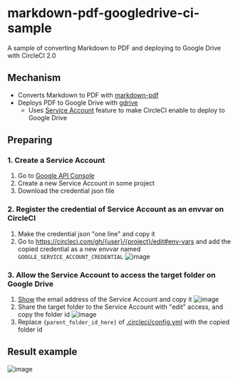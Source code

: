 # markdown-pdf-googledrive-ci-sample

A sample of converting Markdown to PDF and deploying to Google Drive with CircleCI 2.0

## Mechanism

* Converts Markdown to PDF with [markdown-pdf](https://github.com/alanshaw/markdown-pdf)
* Deploys PDF to Google Drive with [gdrive](https://github.com/gdrive-org/gdrive)
    * Uses [Service Account](https://github.com/gdrive-org/gdrive#service-account) feature to make CircleCI enable to deploy to Google Drive

## Preparing

### 1. Create a Service Account

1. Go to [Google API Console](https://console.developers.google.com/)
1. Create a new Service Account in some project
1. Download the credential json file

### 2. Register the credential of Service Account as an envvar on CircleCI

1. Make the credential json "one line" and copy it
1. Go to https://circleci.com/gh/{user}/{project}/edit#env-vars and add the copied credential as a new envvar named `GOOGLE_SERVICE_ACCOUNT_CREDENTIAL`
![image](https://user-images.githubusercontent.com/4360663/39964939-575c488a-56ca-11e8-8448-3880a79d79d3.png)

### 3. Allow the Service Account to access the target folder on Google Drive

1. [Show](https://console.developers.google.com/iam-admin/serviceaccounts) the email address of the Service Account and copy it
![image](https://user-images.githubusercontent.com/4360663/39964702-41c01c72-56c5-11e8-9bbd-d702e8359678.png)
1. Share the target folder to the Service Account with "edit" access, and copy the folder id
![image](https://user-images.githubusercontent.com/4360663/39964742-a897a7a2-56c6-11e8-9383-78a1097f6dde.png)
1. Replace `{parent_folder_id_here}` of [.circleci/config.yml](.circleci/config.yml#L35) with the copied folder id

## Result example

![image](https://user-images.githubusercontent.com/4360663/39965064-ed33f52c-56cc-11e8-9674-2dea95dd1b33.png)
